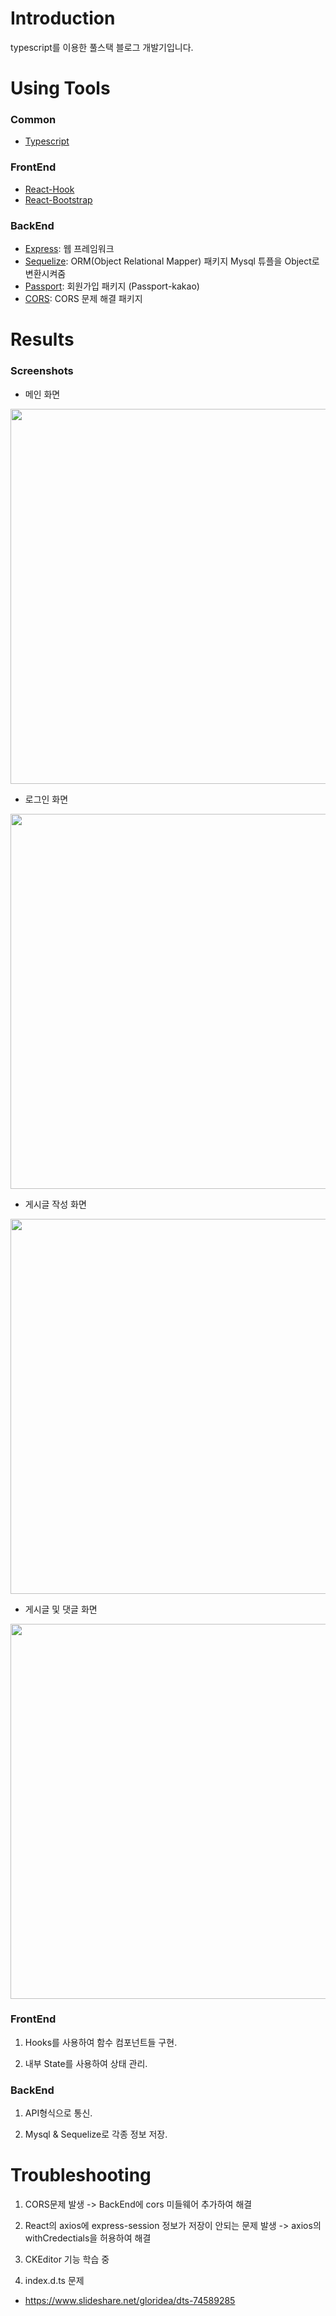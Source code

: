 # Introduction
typescript를 이용한 풀스택 블로그 개발기입니다.

# Using Tools
### Common
- [Typescript](https://www.typescriptlang.org/)

### FrontEnd
- [React-Hook](https://ko.reactjs.org/docs/hooks-intro.html)
- [React-Bootstrap](https://react-bootstrap.github.io/)

### BackEnd
- [Express](https://expressjs.com/): 웹 프레임워크
- [Sequelize](https://sequelize.org/): ORM(Object Relational Mapper) 패키지 Mysql 튜플을 Object로 변환시켜줌
- [Passport](https://www.npmjs.com/package/passport): 회원가입 패키지 (Passport-kakao)
- [CORS](https://www.npmjs.com/package/cors): CORS 문제 해결 패키지

# Results
### Screenshots
- 메인 화면
<img src="https://postfiles.pstatic.net/MjAyMDA5MDJfMTM3/MDAxNTk5MDIxODY0MzMx.yBAmPby-LY8j1clIxbkelQDFiamg61lcS0F_TFZWHMYg.tAEJ7c9oFzFFsaCCVe-GlhU5wlEF8uDuj-Hi0tnFbFAg.PNG.ffanys_/2.png?type=w966" width="600px">

- 로그인 화면
<img src="https://postfiles.pstatic.net/MjAyMDA5MDJfMTc2/MDAxNTk5MDIxODY0Mzgw.60tOLG_xfXMyNVbtbNKTMuunYIjRMi_hL7GDbCJDp-cg.3L1npRQVLc4Uf9_qWxZwDCCNjqZW-iFcIInDKGQwZKQg.PNG.ffanys_/1.png?type=w966" width="600px">

- 게시글 작성 화면
<img src="https://postfiles.pstatic.net/MjAyMDA5MDJfMjg4/MDAxNTk5MDIxODY0NzM4.TGI0noi1RWq7u9JAulFaEqjRWkJvo3PrgsIb1pTxd9Yg.3Yi8ygBwoIxtNafuBwAC6K3UsqIgQ74TuJEtUaLDJ0sg.PNG.ffanys_/4.png?type=w966" width="600px">

- 게시글 및 댓글 화면
<img src="https://postfiles.pstatic.net/MjAyMDA5MDJfMjQw/MDAxNTk5MDIxODY0NDk2.wqFoaSnO_Zgl0vgMjG77VSigWnI1Fh_xZiw4edFTbpgg.RWPfmn0GhFztF0nghDupF6sa6hu6NpuKrsm67pe60dAg.PNG.ffanys_/3.png?type=w966" width="600px">

### FrontEnd
1. Hooks를 사용하여 함수 컴포넌트들 구현.

2. 내부 State를 사용하여 상태 관리.


### BackEnd
1. API형식으로 통신.

2. Mysql & Sequelize로 각종 정보 저장.

# Troubleshooting
1. CORS문제 발생 -> BackEnd에 cors 미들웨어 추가하여 해결

2. React의 axios에 express-session 정보가 저장이 안되는 문제 발생 -> axios의 withCredectials을 허용하여 해결

3. CKEditor 기능 학습 중

4. index.d.ts 문제
  - https://www.slideshare.net/gloridea/dts-74589285
